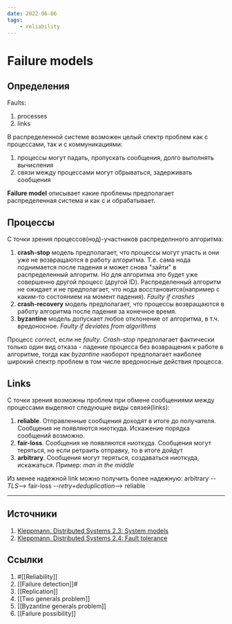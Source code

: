 ```yaml
---
date: 2022-06-06
tags:
    - reliability
---
```

# Failure models

## Определения

Faults:

1. processes
1. links

В распределенной системе возможен целый спектр проблем как с процессами, так и с коммуникациями:

1. процессы могут падать, пропускать сообщения, долго выполнять вычисления
1. связи между процессами могут обрываться, задерживать сообщения

**Failure model** описывает какие проблемы предполагает распределенная система и как с и обрабатывает.

## Процессы

С точки зрения процессов(нод)-участников распределнного алгоритма:

1. **crash-stop** модель предполагает, что процессы могут упасть и они уже не возвращаются в работу алгоритма. Т.е. сама нода поднимается после падения и может снова "зайти" в распределенный алгоритм. Но для алгоритма это будет уже совершенно другой процесс (другой ID). Распределенный алгоритм не ожидает и не предполагает, что нода восстановится(например с каким-то состоянием на момент падения). *Faulty if crashes*
1. **crash-recovery** модель предполагает, что процессы возвращаются в работу алгоритма после падения за конечное время.
1. **byzantine** модель допускает любое отклонение от алгоритма, в т.ч. вредоносное. *Faulty if deviates from algorithms*

Процесс *correct*, если не *faulty*. *Crash-stop* предполагает фактически только один вид отказа - падение процесса без возвращения к работе в алгоритме, тогда как *byzantine* наоборот предполагает наиболее широкий спектр проблем в том числе вредоносные действия процесса.

## Links

С точки зрения возможны проблем при обмене сообщениями между процессами выделяют следующие виды связей(links):

1. **reliable**. Отправленные сообщения доходят в итоге до получателя. Сообщения не появляются ниоткуда. Искажение порядка сообщений возможно.
1. **fair-loss**. Сообщения не появляются ниоткуда. Сообщения могут теряться, но если ретраить отправку, то в итоге дойдут
1. **arbitrary**. Сообщения могут теряться, создаваться ниоткуда, искажаться. Пример: *man in the middle*

Из менее надежной link можно получить более надежную:
arbitrary --*TLS*--> fair-loss --*retry+deduplication*--> reliable

---

## Источники

1. [Kleppmann. Distributed Systems 2.3: System models](https://youtu.be/y8f7ZG_UnGI)
1. [Kleppmann. Distributed Systems 2.4: Fault tolerance](https://youtu.be/43TDfUNsM3E)

## Ссылки

1. #[[Reliability]]
1. [[Failure detection]]#
1. [[Replication]]
1. [[Two generals problem]]
1. [[Byzantine generals problem]]
1. [[Failure possibility]]
